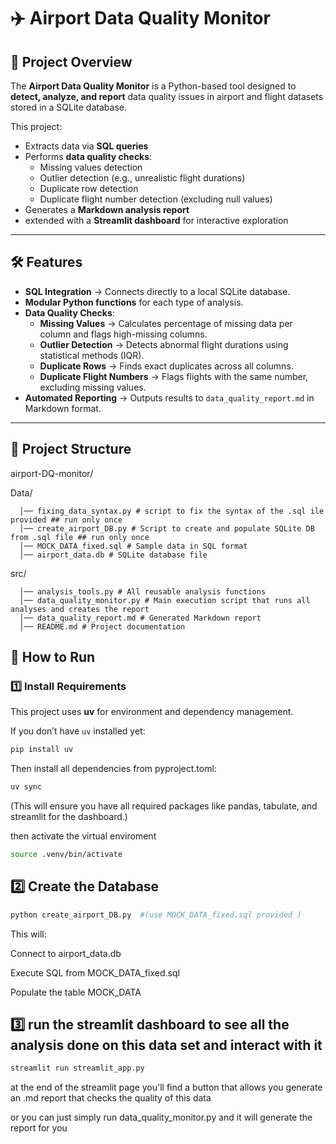 # ✈️ Airport Data Quality Monitor

## 📌 Project Overview
The **Airport Data Quality Monitor** is a Python-based tool designed to **detect, analyze, and report** data quality issues in airport and flight datasets stored in a SQLite database.

This project:
- Extracts data via **SQL queries**
- Performs **data quality checks**:
  - Missing values detection
  - Outlier detection (e.g., unrealistic flight durations)
  - Duplicate row detection
  - Duplicate flight number detection (excluding null values)
- Generates a **Markdown analysis report**
- extended with a **Streamlit dashboard** for interactive exploration

---

## 🛠 Features
- **SQL Integration** → Connects directly to a local SQLite database.
- **Modular Python functions** for each type of analysis.
- **Data Quality Checks**:
  - **Missing Values** → Calculates percentage of missing data per column and flags high-missing columns.
  - **Outlier Detection** → Detects abnormal flight durations using statistical methods (IQR).
  - **Duplicate Rows** → Finds exact duplicates across all columns.
  - **Duplicate Flight Numbers** → Flags flights with the same number, excluding missing values.
- **Automated Reporting** → Outputs results to `data_quality_report.md` in Markdown format.

---

## 📂 Project Structure

airport-DQ-monitor/

  Data/
  
      │── fixing_data_syntax.py # script to fix the syntax of the .sql ile provided ## run only once
      │── create_airport_DB.py # Script to create and populate SQLite DB from .sql file ## run only once 
      │── MOCK_DATA_fixed.sql # Sample data in SQL format
      │── airport_data.db # SQLite database file
  src/
  
      │── analysis_tools.py # All reusable analysis functions
      │── data_quality_monitor.py # Main execution script that runs all analyses and creates the report
      │── data_quality_report.md # Generated Markdown report
      │── README.md # Project documentation

## 🚀 How to Run

### 1️⃣ Install Requirements
This project uses **uv** for environment and dependency management.  

If you don’t have `uv` installed yet:
```bash
pip install uv
```
Then install all dependencies from pyproject.toml:
```bash
uv sync
```

(This will ensure you have all required packages like pandas, tabulate, and streamlit for the dashboard.)

then activate the virtual enviroment

```bash
source .venv/bin/activate

```

##  2️⃣ Create the Database

```bash
python create_airport_DB.py  #(use MOCK_DATA_fixed.sql provided ) 
```

This will:

Connect to airport_data.db

Execute SQL from MOCK_DATA_fixed.sql

Populate the table MOCK_DATA

## 3️⃣ run the streamlit dashboard to see all the analysis done on this data set and interact with it 

```bash
streamlit run streamlit_app.py
```
at the end of the streamlit page you'll find a button that allows you generate an .md report that checks the quality of this data

or you can just simply run data_quality_monitor.py and it will generate the report for you























